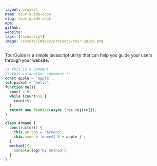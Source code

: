 ```yaml
---
layout: project
name: tour-guide-copy
slug: tour-guide-copy
npm: 
github: 
website: 
tags: [Javascript]
image: /assets/images/projects/tour-guide.png
---
```

TourGuide is a simple javascript utility that can help you guide your users through your website.

```javascript
// this is a comment
/* this is another commment */
const apple = 'apple';
let pickel = 'hello';
function me(){
  count = 0;
  while (count>5) {
    count+5;
  }
  return new Promise(async (res,rej)=>{});
}

class Armand {
  constructor() {
    this.person = 'Armand';
    this.name = `name${ 5 + apple }`;
  }
  method(){
    console.log('my method')
  }
}
```